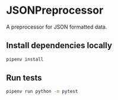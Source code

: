 # JSONPreprocessor
A preprocessor for JSON formatted data.

## Install dependencies locally
```bash
pipenv install
```

## Run tests
```bash
pipenv run python -m pytest
```